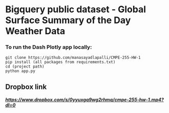 # Bigquery public dataset - Global Surface Summary of the Day Weather Data

### To run the Dash Plotly app locally:
```
git clone https://github.com/manasayadlapalli/CMPE-255-HW-1
pip install (all packages from requirements.txt)
cd (project path)
python app.py
```

## Dropbox link
##### https://www.dropbox.com/s/0yyuxgq9wg2rhmq/cmpe-255-hw-1.mp4?dl=0
